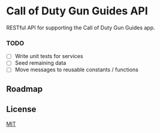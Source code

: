 # Call of Duty Gun Guides API

RESTful API for supporting the Call of Duty Gun Guides app.

### TODO

- [ ] Write unit tests for services
- [ ] Seed remaining data
- [ ] Move messages to reusable constants / functions

## Roadmap

## License

[MIT](https://choosealicense.com/licenses/mit/)
